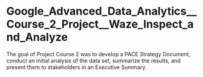 # Google_Advanced_Data_Analytics__Course_2_Project__Waze_Inspect_and_Analyze

The goal of Project Course 2 was to develop a PACE Strategy Document, conduct an initial analysis of the data set, summarize the results, and present them to stakeholders in an Executive Summary.